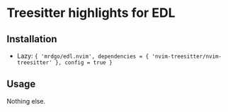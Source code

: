 # Treesitter highlights for EDL

## Installation

- Lazy: `{ 'mrdgo/edl.nvim', dependencies = { 'nvim-treesitter/nvim-treesitter' }, config = true }`

## Usage

Nothing else.
